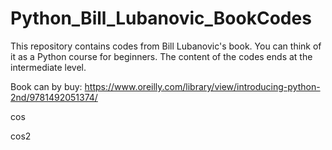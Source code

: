 # Python_Bill_Lubanovic_BookCodes
This repository contains codes from Bill Lubanovic's book.  You can think of it as a Python course for beginners. The content of the codes ends at the intermediate level.

Book can by buy: https://www.oreilly.com/library/view/introducing-python-2nd/9781492051374/

cos

cos2

